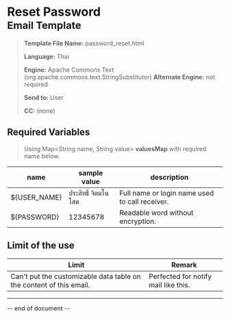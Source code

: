 # Reset Password<br/><sup>Email Template</sup>

>   **Template File Name:** password_reset.html
>
>   **Language:** Thai
>
>   **Engine:** Apache Commons Text (org.apache.commons.text.StringSubstitutor)
>   **Alternate Engine:** not required
>
>   **Send to:** User
>
>   **CC:** (none)



## Required Variables

>   Using Map<String name, String value> **valuesMap** with required name below.

| name         | sample value    | description                                    |
| ------------ | --------------- | ---------------------------------------------- |
| ${USER_NAME} | ประสิทธิ์ จิตมโนโสต | Full name or login name used to call receiver. |
| ${PASSWORD}  | 12345678        | Readable word without encryption.              |



## Limit of the use

| Limit                                                        | Remark                               |
| ------------------------------------------------------------ | ------------------------------------ |
| Can't put the customizable data table on the content of this email. | Perfected for notify mail like this. |





----

-- end of document --